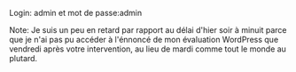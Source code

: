 Login: admin et mot de passe:admin

Note: Je suis un peu en retard par rapport au délai d'hier soir à minuit parce que je n'ai pas pu accéder à l'énnoncé de mon évaluation WordPress que vendredi après votre intervention, au lieu de mardi comme tout le monde au plutard.
